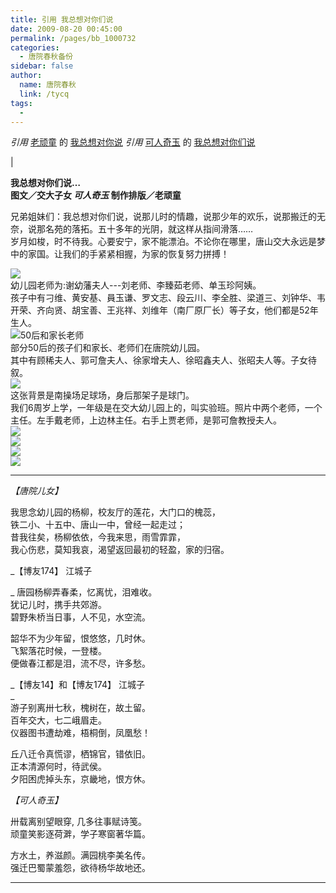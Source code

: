 ```yaml
---
title: 引用 我总想对你们说
date: 2009-08-20 00:45:00
permalink: /pages/bb_1000732
categories: 
  - 唐院春秋备份
sidebar: false
author: 
  name: 唐院春秋
  link: /tycq
tags: 
  - 
---
```


_引用_ [老顽童](http://epei1008.blog.163.com/) 的
[我总想对你说](http://epei1008.blog.163.com/blog/static/2352486020097190502630) _引用_
[可人奇玉](http://kerenqiyu.blog.163.com/) 的 [我总想对你们说
](http://kerenqiyu.blog.163.com/blog/static/1185614112009719111851170)

|  
  
**我总想对你们说…  
图文／交大子女 _可人奇玉_ 制作排版／老顽童**  
  
兄弟姐妹们：我总想对你们说，说那儿时的情趣，说那少年的欢乐，说那搬迁的无奈，说那名苑的落拓。五十多年的光阴，就这样从指间滑落……  
岁月如梭，时不待我。心要安宁，家不能漂泊。不论你在哪里，唐山交大永远是梦中的家国。让我们的手紧紧相握，为家的恢复努力拼搏！  
  
![](/pic/img.bimg.126.net_photo_AHjMJy2sKlaAjZN6DX8JSw==_314689023963199334.jpg)  
幼儿园老师为:谢幼藩夫人---刘老师、李臻茹老师、单玉珍阿姨。  
孩子中有刁维、黄安基、員玉谦、罗文志、段云川、李全胜、梁道三、刘钟华、韦开荣、齐向贤、胡宝善、王兆祥、刘维年（南厂原厂长）等子女，他们都是52年生人。  
![50后和家长老师](pic/img.bimg.126.net_photo_qDlmxKTJlHOhUUCnvLtXJQ==_314689023963199323.jpg)  
部分50后的孩子们和家长、老师们在唐院幼儿园。  
其中有顾稀夫人、郭可詹夫人、徐家增夫人、徐昭鑫夫人、张昭夫人等。子女待叙。  
![](/pic/img.bimg.126.net_photo_ZPNT5AN5UZtyF8hXXHDqVA==_3379951520342455687.jpg)  
这张背景是南操场足球场，身后那架子是球门。  
我们6周岁上学，一年级是在交大幼儿园上的，叫实验班。照片中两个老师，一个主任。左手戴老师，上边林主任。右手上贾老师，是郭可詹教授夫人。  
![](/pic/img.bimg.126.net_photo_9U41YtLtsoCtDON1PB_VXw==_4262375572330651095.jpg)  
![](/pic/img.bimg.126.net_photo_VA3cdz7gahpAgMGZ_tAwgA==_314689023963199317.jpg)  
![](/pic/img.bimg.126.net_photo_-P3LQ-82arPinOJiXZdy3g==_314689023963199348.jpg)  
![](/pic/img.bimg.126.net_photo_CxJSm7syn3lDcjuNZMwKZA==_314689023963199343.jpg)  
  

* * *

  
_【唐院儿女】_  
  
我思念幼儿园的杨柳，校友厅的莲花，大门口的槐蕊，  
铁二小、十五中、唐山一中，曾经一起走过；  
昔我往矣，杨柳依依，今我来思，雨雪霏霏，  
我心伤悲，莫知我哀，渴望返回最初的轻盈，家的归宿。  
  
 _【博友174】 江城子  
  
_ 唐园杨柳弄春柔，忆离忧，泪难收。  
犹记儿时，携手共郊游。  
碧野朱桥当日事，人不见，水空流。  
  
韶华不为少年留，恨悠悠，几时休。  
飞絮落花时候，一登楼。  
便做春江都是泪，流不尽，许多愁。  
  
 _【博友14】和【博友174】 江城子  
_  
游子别离卅七秋，槐树在，故土留。  
百年交大，七二峨眉走。  
仪器图书遭劫难，梧桐倒，凤凰愁！  
  
丘八迁令真慌谬，栖锦官，错依旧。  
正本清源何时，待武侯。  
夕阳困虎掉头东，京畿地，恨方休。  
  
 _【可人奇玉】_  
  
卅载离别望眼穿, 几多往事赋诗笺。  
顽童笑影逐荷溿，学子寒窗著华篇。  
  
方水土，养滋颜。满园桃李美名传。  
强迁巴蜀蒙羞怨，欲待杨华故地还。  
  
  
  
---